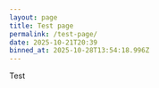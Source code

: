 ```yaml
---
layout: page
title: Test page
permalink: /test-page/
date: 2025-10-21T20:39
binned_at: 2025-10-28T13:54:18.996Z
---
```


Test